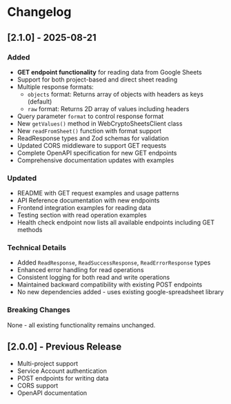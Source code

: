 # Changelog

## [2.1.0] - 2025-08-21

### Added
- **GET endpoint functionality** for reading data from Google Sheets
- Support for both project-based and direct sheet reading
- Multiple response formats:
  - `objects` format: Returns array of objects with headers as keys (default)
  - `raw` format: Returns 2D array of values including headers
- Query parameter `format` to control response format
- New `getValues()` method in WebCryptoSheetsClient class
- New `readFromSheet()` function with format support
- ReadResponse types and Zod schemas for validation
- Updated CORS middleware to support GET requests
- Complete OpenAPI specification for new GET endpoints
- Comprehensive documentation updates with examples

### Updated
- README with GET request examples and usage patterns
- API Reference documentation with new endpoints
- Frontend integration examples for reading data
- Testing section with read operation examples
- Health check endpoint now lists all available endpoints including GET methods

### Technical Details
- Added `ReadResponse`, `ReadSuccessResponse`, `ReadErrorResponse` types
- Enhanced error handling for read operations
- Consistent logging for both read and write operations
- Maintained backward compatibility with existing POST endpoints
- No new dependencies added - uses existing google-spreadsheet library

### Breaking Changes
None - all existing functionality remains unchanged.

## [2.0.0] - Previous Release
- Multi-project support
- Service Account authentication
- POST endpoints for writing data
- CORS support
- OpenAPI documentation